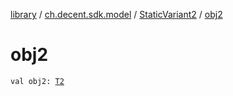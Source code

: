 [library](../../index.md) / [ch.decent.sdk.model](../index.md) / [StaticVariant2](index.md) / [obj2](./obj2.md)

# obj2

`val obj2: `[`T2`](index.md#T2)